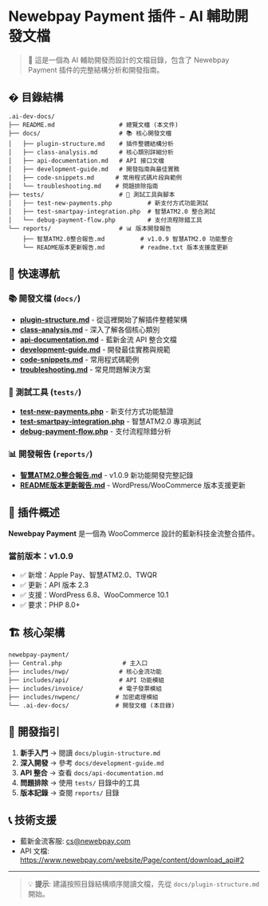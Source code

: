 # Newebpay Payment 插件 - AI 輔助開發文檔

> 🤖 這是一個為 AI 輔助開發而設計的文檔目錄，包含了 Newebpay Payment 插件的完整結構分析和開發指南。

## � 目錄結構

```
.ai-dev-docs/
├── README.md                  # 總覽文檔 (本文件)
├── docs/                      # 📚 核心開發文檔
│   ├── plugin-structure.md    # 插件整體結構分析
│   ├── class-analysis.md      # 核心類別詳細分析  
│   ├── api-documentation.md   # API 接口文檔
│   ├── development-guide.md   # 開發指南與最佳實務
│   ├── code-snippets.md      # 常用程式碼片段與範例
│   └── troubleshooting.md    # 問題排除指南
├── tests/                     # 🧪 測試工具與腳本
│   ├── test-new-payments.php          # 新支付方式功能測試
│   ├── test-smartpay-integration.php  # 智慧ATM2.0 整合測試
│   └── debug-payment-flow.php         # 支付流程除錯工具
└── reports/                   # 📊 版本開發報告
    ├── 智慧ATM2.0整合報告.md          # v1.0.9 智慧ATM2.0 功能整合
    └── README版本更新報告.md          # readme.txt 版本支援度更新
```

## 🚀 快速導航

### 📚 開發文檔 (`docs/`)
- **[plugin-structure.md](./docs/plugin-structure.md)** - 從這裡開始了解插件整體架構
- **[class-analysis.md](./docs/class-analysis.md)** - 深入了解各個核心類別
- **[api-documentation.md](./docs/api-documentation.md)** - 藍新金流 API 整合文檔
- **[development-guide.md](./docs/development-guide.md)** - 開發最佳實務與規範
- **[code-snippets.md](./docs/code-snippets.md)** - 常用程式碼範例
- **[troubleshooting.md](./docs/troubleshooting.md)** - 常見問題解決方案

### 🧪 測試工具 (`tests/`)
- **[test-new-payments.php](./tests/test-new-payments.php)** - 新支付方式功能驗證
- **[test-smartpay-integration.php](./tests/test-smartpay-integration.php)** - 智慧ATM2.0 專項測試
- **[debug-payment-flow.php](./tests/debug-payment-flow.php)** - 支付流程除錯分析

### 📊 開發報告 (`reports/`)
- **[智慧ATM2.0整合報告.md](./reports/智慧ATM2.0整合報告.md)** - v1.0.9 新功能開發完整記錄
- **[README版本更新報告.md](./reports/README版本更新報告.md)** - WordPress/WooCommerce 版本支援更新

## 🎯 插件概述

**Newebpay Payment** 是一個為 WooCommerce 設計的藍新科技金流整合插件。

### 當前版本：v1.0.9
- ✅ 新增：Apple Pay、智慧ATM2.0、TWQR
- ✅ 更新：API 版本 2.3
- ✅ 支援：WordPress 6.8、WooCommerce 10.1
- ✅ 要求：PHP 8.0+

## 🏗️ 核心架構

```
newebpay-payment/
├── Central.php                 # 主入口
├── includes/nwp/              # 核心金流功能
├── includes/api/              # API 功能模組  
├── includes/invoice/          # 電子發票模組
├── includes/nwpenc/          # 加密處理模組
└── .ai-dev-docs/             # 開發文檔 (本目錄)
```

## 🔧 開發指引

1. **新手入門** → 閱讀 `docs/plugin-structure.md`
2. **深入開發** → 參考 `docs/development-guide.md`  
3. **API 整合** → 查看 `docs/api-documentation.md`
4. **問題排除** → 使用 `tests/` 目錄中的工具
5. **版本記錄** → 查閱 `reports/` 目錄

## 📞 技術支援

- 藍新金流客服: cs@newebpay.com
- API 文檔: https://www.newebpay.com/website/Page/content/download_api#2

---

> 💡 **提示**: 建議按照目錄結構順序閱讀文檔，先從 `docs/plugin-structure.md` 開始。
